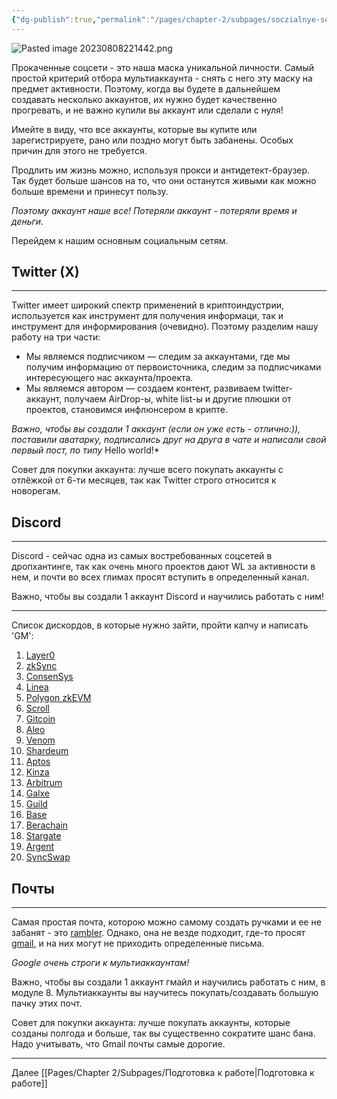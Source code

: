```yaml
---
{"dg-publish":true,"permalink":"/pages/chapter-2/subpages/soczialnye-seti/"}
---
```



![Pasted image 20230808221442.png]()

Прокаченные соцсети - это наша маска уникальной личности. Самый простой критерий отбора мультиаккаунта - снять с него эту маску на предмет активности. Поэтому, когда вы будете в дальнейшем создавать несколько аккаунтов, их нужно будет качественно прогревать, и не важно купили вы аккаунт или сделали с нуля!

Имейте в виду, что все аккаунты, которые вы купите или зарегистрируете, рано или поздно могут быть забанены. Особых причин для этого не требуется.

Продлить им жизнь можно, используя прокси и антидетект-браузер. Так будет больше шансов на то, что они останутся живыми как можно больше времени и принесут пользу.

_Поэтому аккаунт наше все! Потеряли аккаунт - потеряли время и деньги._

Перейдем к нашим основным социальным сетям.

## Twitter (X)
---
Twitter имеет широкий спектр применений в криптоиндустрии, используется как инструмент для получения информаци, так и инструмент для информирования (очевидно). Поэтому разделим нашу работу на три части:

* Мы являемся подписчиком — следим за аккаунтами, где мы получим информацию от первоисточника, следим за подписчиками интересующего нас аккаунта/проекта.
* Мы являемся автором — создаем контент, развиваем twitter-аккаунт, получаем AirDrop-ы, white list-ы и другие плюшки от проектов, становимся инфлюнсером в крипте.

_Важно, чтобы вы создали 1 аккаунт (если он уже есть - отлично:)), поставили аватарку, подписались друг на друга в чате и написали свой первый пост, по типу_ Hello world!\*

Совет для покупки аккаунта: лучше всего покупать аккаунты с отлёжкой от 6-ти месяцев, так как Twitter строго относится к новорегам.

## Discord
---
Discord - cейчас одна из самых востребованных соцсетей в дропхантинге, так как очень много проектов дают WL за активности в нем, и почти во всех глимах просят вступить в определенный канал.

Важно, чтобы вы создали 1 аккаунт Discord и научились работать с ним!

---

Список дискордов, в которые нужно зайти, пройти капчу и написать 'GM':

1. [Layer0](https://discord-layerzero.netlify.app/discord)
2. [zkSync](https://join.zksync.dev/)
3. [ConsenSys](https://discord.gg/consensys)
4. [Linea](https://discord.gg/linea)
5. [Polygon zkEVM](https://discord.com/invite/0xPolygon)
6. [Scroll](https://discord.gg/scroll)
7. [Gitcoin](https://gitcoin.co/discord)
8. [Aleo](https://discord.gg/aleo)
9. [Venom](https://discord.gg/venomfoundation)
10. [Shardeum](https://discord.gg/shardeum)
11. [Aptos](https://discord.gg/aptosnetwork)
12. [Kinza](https://discord.com/invite/JFXTEp8Nub)
13. [Arbitrum](https://discord.gg/arbitrum)
14. [Galxe](https://discord.gg/galxe)
15. [Guild](https://discord.gg/guildxyz)
16. [Base](https://discord.gg/buildonbase)
17. [Berachain](https://discord.com/invite/berachain)
18. [Stargate](https://stargate.finance/discord)
19. [Argent](https://discord.com/invite/GWSyrHg)
20. [SyncSwap](https://discord.gg/syncswap)

## Почты
---
Самая простая почта, которою можно самому создать ручками и ее не забанят - это [rambler](https://www.rambler.ru). Однако, она не везде подходит, где-то просят [gmail](https://mail.google.com), и на них могут не приходить определенные письма.

_Google очень строги к мультиаккаунтам!_

Важно, чтобы вы создали 1 аккаунт гмайл и научились работать с ним, в модуле 8. Мультиаккаунты вы научитесь покупать/создавать большую пачку этих почт.

Совет для покупки аккаунта: лучше покупать аккаунты, которые созданы полгода и больше, так вы существенно сократите шанс бана. Надо учитывать, что Gmail почты самые дорогие.

---

Далее [[Pages/Chapter 2/Subpages/Подготовка к работе\|Подготовка к работе]]
